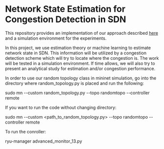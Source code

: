 # Network State Estimation for Congestion Detection in SDN
This repository provides an implementation of our approach described [here](https://dl.acm.org/doi/abs/10.1145/3154970.3154977) and a simulation environment for the experiments.

In this project, we use estimation theory or machine learning to estimate network state in SDN. This information will be utilized by a congestion detection scheme which will try to locate where the congestion is. The work will be tested in a simulation environment. If time allows, we will also try to present an analytical study for estimation and/or congestion performance.

In order to use our random topology class in mininet simulation, go into
the directory where random_topology.py is placed and run the following:

sudo mn --custom random_topology.py --topo randomtopo --controller remote

If you want to run the code without changing directory:

sudo mn --custom <path_to_random_topology.py> --topo randomtopo --controller remote

To run the conroller:

ryu-manager advanced_monitor_13.py 
